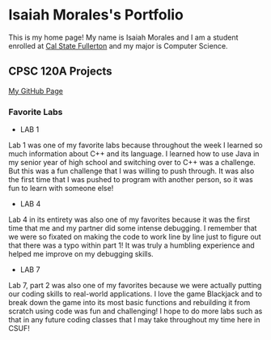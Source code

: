 # Isaiah Morales's Portfolio

This is my home page! My name is Isaiah Morales and I am a student enrolled at [Cal State Fullerton](http;//www.fullerton.edu/) and my major is Computer Science.

## CPSC 120A Projects

[My GitHub Page](https://github.com/imor128/)

### Favorite Labs

* LAB 1

Lab 1 was one of my favorite labs because throughout the week I learned so much information about C++ and its language. I learned how to use Java in my senior year of high school and switching over to C++ was a challenge. But this was a fun challenge that I was willing to push through. It was also the first time that I was pushed to program with another person, so it was fun to learn with someone else!

* LAB 4

Lab 4 in its entirety was also one of my favorites because it was the first time that me and my partner did some intense debugging. I remember that we were so fixated on making the code to work line by line just to figure out that there was a typo within part 1! It was truly a humbling experience and helped me improve on my debugging skills.

* LAB 7

Lab 7, part 2 was also one of my favorites because we were actually putting our coding skills to real-world applications. I love the game Blackjack and to break down the game into its most basic functions and rebuilding it from scratch using code was fun and challenging! I hope to do more labs such as that in any future coding classes that I may take throughout my time here in CSUF!